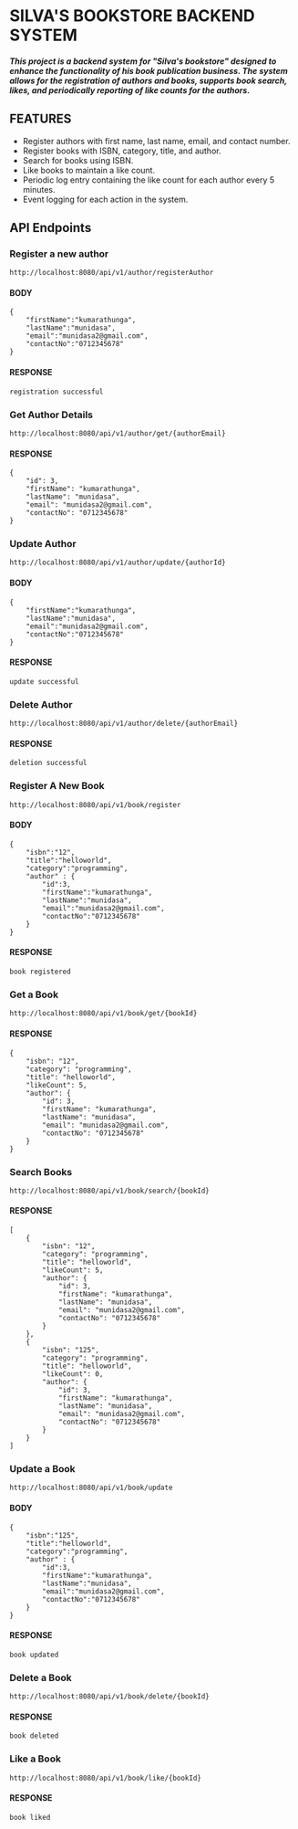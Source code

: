 # SILVA'S BOOKSTORE BACKEND SYSTEM
##### This project is a backend system for "Silva's bookstore" designed to enhance the functionality of his book publication business. The system allows for the registration of authors and books, supports book search, likes, and periodically reporting of like counts for the authors.

## FEATURES
- Register authors with first name, last name, email, and contact number.
- Register books with ISBN, category, title, and author.
- Search for books using ISBN.
- Like books to maintain a like count.
- Periodic log entry containing the like count for each author every 5 minutes.
- Event logging for each action in the system.

## API Endpoints
### Register a new author
```http://localhost:8080/api/v1/author/registerAuthor```

#### BODY

```
{
    "firstName":"kumarathunga",
    "lastName":"munidasa",
    "email":"munidasa2@gmail.com",
    "contactNo":"0712345678"
}
```

#### RESPONSE

```registration successful```

### Get Author Details

```http://localhost:8080/api/v1/author/get/{authorEmail}```

#### RESPONSE

```
{
    "id": 3,
    "firstName": "kumarathunga",
    "lastName": "munidasa",
    "email": "munidasa2@gmail.com",
    "contactNo": "0712345678"
}
```

### Update Author

```http://localhost:8080/api/v1/author/update/{authorId}```

#### BODY

```
{
    "firstName":"kumarathunga",
    "lastName":"munidasa",
    "email":"munidasa2@gmail.com",
    "contactNo":"0712345678"
}
```

#### RESPONSE

```update successful```

### Delete Author
```http://localhost:8080/api/v1/author/delete/{authorEmail}```

#### RESPONSE

```deletion successful```


### Register A New Book
```http://localhost:8080/api/v1/book/register```

#### BODY

```
{
    "isbn":"12",
    "title":"helloworld",
    "category":"programming",
    "author" : {
        "id":3,
        "firstName":"kumarathunga",
        "lastName":"munidasa",
        "email":"munidasa2@gmail.com",
        "contactNo":"0712345678"
    }
}
```

#### RESPONSE

```book registered```


### Get a Book

```http://localhost:8080/api/v1/book/get/{bookId}```

#### RESPONSE

```
{
    "isbn": "12",
    "category": "programming",
    "title": "helloworld",
    "likeCount": 5,
    "author": {
        "id": 3,
        "firstName": "kumarathunga",
        "lastName": "munidasa",
        "email": "munidasa2@gmail.com",
        "contactNo": "0712345678"
    }
}
```


### Search Books

```http://localhost:8080/api/v1/book/search/{bookId}```


#### RESPONSE

```
[
    {
        "isbn": "12",
        "category": "programming",
        "title": "helloworld",
        "likeCount": 5,
        "author": {
            "id": 3,
            "firstName": "kumarathunga",
            "lastName": "munidasa",
            "email": "munidasa2@gmail.com",
            "contactNo": "0712345678"
        }
    },
    {
        "isbn": "125",
        "category": "programming",
        "title": "helloworld",
        "likeCount": 0,
        "author": {
            "id": 3,
            "firstName": "kumarathunga",
            "lastName": "munidasa",
            "email": "munidasa2@gmail.com",
            "contactNo": "0712345678"
        }
    }
]
```

### Update a Book
```http://localhost:8080/api/v1/book/update```

#### BODY

```
{
    "isbn":"125",
    "title":"helloworld",
    "category":"programming",
    "author" : {
        "id":3,
        "firstName":"kumarathunga",
        "lastName":"munidasa",
        "email":"munidasa2@gmail.com",
        "contactNo":"0712345678"
    }
}
```

#### RESPONSE

```book updated```


### Delete a Book
```http://localhost:8080/api/v1/book/delete/{bookId}```

#### RESPONSE

```book deleted```

### Like a Book
```http://localhost:8080/api/v1/book/like/{bookId}```

#### RESPONSE

```book liked```